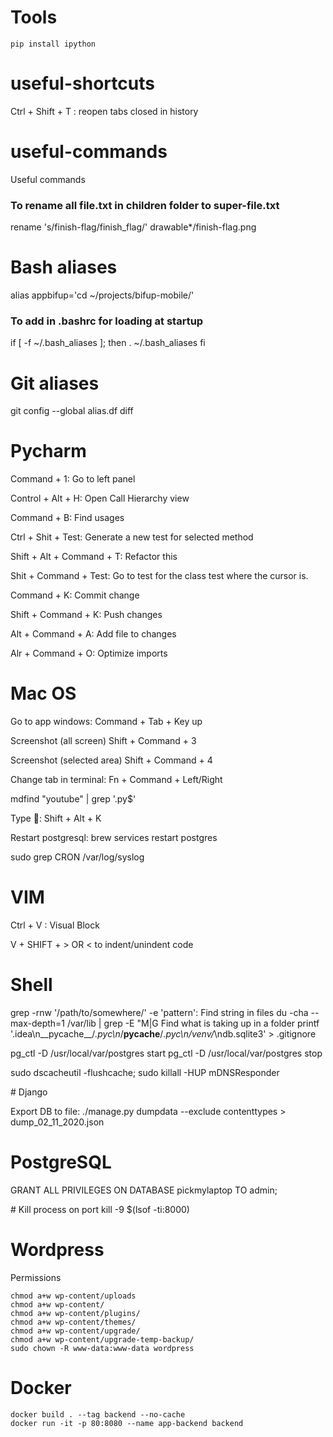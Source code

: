 # Tools

```
pip install ipython
```

# useful-shortcuts
Ctrl + Shift + T : reopen tabs closed in history

# useful-commands
Useful commands

### To rename all file.txt in children folder to super-file.txt
rename 's/finish-flag/finish_flag/' drawable*/finish-flag.png

# Bash aliases
alias appbifup='cd ~/projects/bifup-mobile/'

### To add in .bashrc for loading at startup
if [ -f ~/.bash_aliases ]; then
    . ~/.bash_aliases
fi

# Git aliases

git config --global alias.df diff

# Pycharm

Command + 1: Go to left panel

Control + Alt + H: Open Call Hierarchy view

Command + B: Find usages

Ctrl + Shit + Test: Generate a new test for selected method

Shift + Alt + Command + T: Refactor this

Shit + Command + Test: Go to test for the class test where the cursor is.

Command + K: Commit change

Shift + Command + K:  Push changes

Alt + Command + A: Add file to changes

Alr + Command + O: Optimize imports

# Mac OS

Go to app windows: Command + Tab + Key up

Screenshot (all screen) Shift + Command + 3

Screenshot (selected area) Shift + Command + 4

Change tab in terminal: Fn + Command + Left/Right

mdfind "youtube" | grep '\.py$'

Type : Shift + Alt + K

Restart postgresql: brew services restart postgres

sudo  grep CRON /var/log/syslog

# VIM

Ctrl + V : Visual Block

V + SHIFT + > OR < to indent/unindent code

# Shell

grep -rnw '/path/to/somewhere/' -e 'pattern': Find string in files
du -cha --max-depth=1 /var/lib | grep -E "M|G Find what is taking up in a folder
printf '.idea\n__pycache__/*.pyc\n*/__pycache__/*.pyc\n/venv/*\ndb.sqlite3' > .gitignore

pg_ctl -D /usr/local/var/postgres start
pg_ctl -D /usr/local/var/postgres stop

sudo dscacheutil -flushcache; sudo killall -HUP mDNSResponder

# Django

Export DB to file: ./manage.py dumpdata --exclude contenttypes > dump_02_11_2020.json

# PostgreSQL

 GRANT ALL PRIVILEGES ON DATABASE pickmylaptop TO admin;
 
 # Kill process on port
 kill -9 $(lsof -ti:8000)

# Wordpress

Permissions
```
chmod a+w wp-content/uploads
chmod a+w wp-content/
chmod a+w wp-content/plugins/
chmod a+w wp-content/themes/
chmod a+w wp-content/upgrade/
chmod a+w wp-content/upgrade-temp-backup/
sudo chown -R www-data:www-data wordpress
```

# Docker
```
docker build . --tag backend --no-cache
docker run -it -p 80:8080 --name app-backend backend
```
